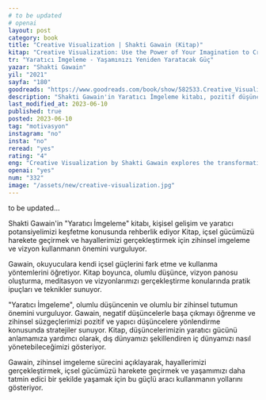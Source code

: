 ```yaml
---
# to be updated
# openai
layout: post
category: book
title: "Creative Visualization | Shakti Gawain (Kitap)"
kitap: "Creative Visualization: Use the Power of Your Imagination to Create What You Want in Your Life"
tr: "Yaratıcı İmgeleme - Yaşamınızı Yeniden Yaratacak Güç"
yazar: "Shakti Gawain"
yil: "2021"
sayfa: "180"
goodreads: "https://www.goodreads.com/book/show/582533.Creative_Visualization"
description: "Shakti Gawain'in Yaratıcı İmgeleme kitabı, pozitif düşünce ve zihinsel imgelemenin gücünü vurgularken, hayallerimizi gerçekleştirme ve yaşamımızı dönüştürme konusunda da rehberlik sunuyor."
last_modified_at: 2023-06-10
published: true
posted: 2023-06-10
tag: "motivasyon"
instagram: "no"
insta: "no"
reread: "yes"
rating: "4"
eng: "Creative Visualization by Shakti Gawain explores the transformative power of thoughts and imagination. It introduces practical techniques for manifesting desires and emphasizes the importance of positive thinking. The book empowers readers to create a fulfilling life through the practice of visualization."
openai: "yes"
num: "332"
image: "/assets/new/creative-visualization.jpg"
---
```


to be updated...

Shakti Gawain'in "Yaratıcı İmgeleme" kitabı, kişisel gelişim ve yaratıcı potansiyelimizi keşfetme konusunda rehberlik ediyor Kitap, içsel gücümüzü harekete geçirmek ve hayallerimizi gerçekleştirmek için zihinsel imgeleme ve vizyon kullanmanın önemini vurguluyor.

Gawain, okuyuculara kendi içsel güçlerini fark etme ve kullanma yöntemlerini öğretiyor. Kitap boyunca, olumlu düşünce, vizyon panosu oluşturma, meditasyon ve vizyonlarımızı gerçekleştirme konularında pratik ipuçları ve teknikler sunuyor.

"Yaratıcı İmgeleme", olumlu düşüncenin ve olumlu bir zihinsel tutumun önemini vurguluyor. Gawain, negatif düşüncelerle başa çıkmayı öğrenme ve zihinsel süzgeçlerimizi pozitif ve yapıcı düşüncelere yönlendirme konusunda stratejiler sunuyor. Kitap, düşüncelerimizin yaratıcı gücünü anlamamıza yardımcı olarak, dış dünyamızı şekillendiren iç dünyamızı nasıl yönetebileceğimizi gösteriyor.

Gawain, zihinsel imgeleme sürecini açıklayarak, hayallerimizi gerçekleştirmek, içsel gücümüzü harekete geçirmek ve yaşamımızı daha tatmin edici bir şekilde yaşamak için bu güçlü aracı kullanmanın yollarını gösteriyor.
